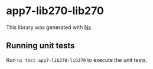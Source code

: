# app7-lib270-lib270

This library was generated with [Nx](https://nx.dev).

## Running unit tests

Run `nx test app7-lib270-lib270` to execute the unit tests.
